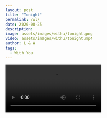 ```yaml
---
layout: post
title: "Tonight"
permalink: /wl/
date: 2020-08-25
description:
image: assets/images/withu/tonight.png
video: assets/images/withu/tonight.mp4
author: L & W
tags:
  - With You
---
```


<div>
      <video controls autoplay>
        <source type="video/mp4" src="{{ "assets/images/withu/tonight.mp4" | relative_url }}">
      </video>
</div>
